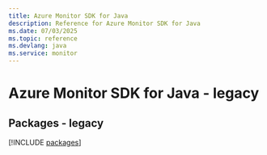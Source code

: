 ```yaml
---
title: Azure Monitor SDK for Java
description: Reference for Azure Monitor SDK for Java
ms.date: 07/03/2025
ms.topic: reference
ms.devlang: java
ms.service: monitor
---
```

# Azure Monitor SDK for Java - legacy
## Packages - legacy
[!INCLUDE [packages](monitor-index.md)]